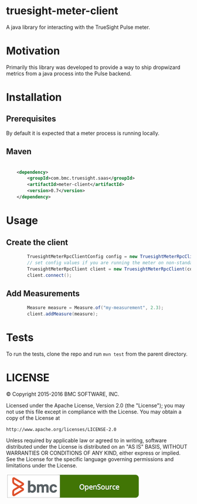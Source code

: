 # truesight-meter-client

A java library for interacting with the TrueSight Pulse meter.

# Motivation

Primarily this library was developed to provide a way to ship dropwizard metrics from a java process into the Pulse backend.

# Installation

## Prerequisites

By default it is expected that a meter process is running locally.

## Maven

```xml

    <dependency>
        <groupId>com.bmc.truesight.saas</groupId>
        <artifactId>meter-client</artifactId>
        <version>0.7</version>
    </dependency>
```

# Usage

## Create the client

```java
        TruesightMeterRpcClientConfig config = new TruesightMeterRpcClientConfig();
        // set config values if you are running the meter on non-standard host/port
        TruesightMeterRpcClient client = new TruesightMeterRpcClient(config);
        client.connect();
```

## Add Measurements

```java
        Measure measure = Measure.of("my-measurement", 2.3);
        client.addMeasure(measure);
```

# Tests

To run the tests, clone the repo and run `mvn test` from the parent directory.

# LICENSE

&copy; Copyright 2015-2016 BMC SOFTWARE, INC.

Licensed under the Apache License, Version 2.0 (the "License");
you may not use this file except in compliance with the License.
You may obtain a copy of the License at

    http://www.apache.org/licenses/LICENSE-2.0

Unless required by applicable law or agreed to in writing, software
distributed under the License is distributed on an "AS IS" BASIS,
WITHOUT WARRANTIES OR CONDITIONS OF ANY KIND, either express or implied.
See the License for the specific language governing permissions and
limitations under the License.


![BMC Open Source](badge-os.png)
